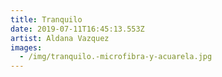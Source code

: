 ```yaml
---
title: Tranquilo
date: 2019-07-11T16:45:13.553Z
artist: Aldana Vazquez
images:
  - /img/tranquilo.-microfibra-y-acuarela.jpg
---
```


